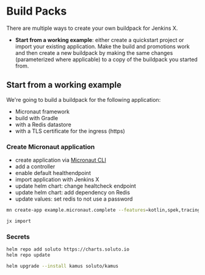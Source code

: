 # Build Packs

There are multiple ways to create your own buildpack for Jenkins X.

* **Start from a working example**: either create a quickstart project or import your existing application. Make the build and promotions work and then create a new buildpack by making the same changes (parameterized where applicable) to a copy of the buildpack you started from.

## Start from a working example

We're going to build a buildpack for the following application:

* Micronaut framework
* build with Gradle
* with a Redis datastore
* with a TLS certificate for the ingress (https)

### Create Micronaut application

* create application via [Micronaut CLI](https://docs.micronaut.io/latest/guide/index.html)
* add a controller
* enable default healthendpoint
* import application with Jenkins X
* update helm chart: change healtcheck endpoint
* update helm chart: add dependency on Redis
* update values: set redis to not use a password

```bash
mn create-app example.micronaut.complete --features=kotlin,spek,tracing-jaeger,redis-lettuce
```

```bash
jx import
```

### Secrets

```bash
helm repo add soluto https://charts.soluto.io
helm repo update
```

```bash
helm upgrade --install kamus soluto/kamus
```